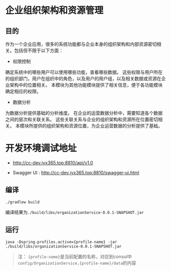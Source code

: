 # 企业组织架构和资源管理

## 目的
作为一个企业应用，很多的系统功能都与企业本身的组织架构和内部资源密切相关。包括但不限于以下方面：
* 权限控制

确定系统中的哪些用户可以使用哪些功能，查看哪些数据。
这些权限与用户所在的组织部门，用户在组织中的角色，以及用户的用户组，以及相关数据或资源在企业架构中的位置相关。
本模块为其他功能模块提供了相关信息，便于各功能模块确定相应的权限。
* 数据分析

为数据分析提供基础的分析维度。
在企业的运营数据分析中，需要知道各个数据之间的层次和关联关系。
这些关联关系与企业的组织架构和资源所在位置密切相关。
本模块所提供的组织架构和资源位置，为企业运营数据的分析提供了基础。

# 开发环境调试地址
* http://cc-dev.jyx365.top:8810/api/v1.0

* Swagger UI : http://cc-dev.jyx365.top:8810/swagger-ui.html

## 编译
```shell
./gradlew build
```
编译结果为`./build/libs/organizationService-0.0.1-SNAPSHOT.jar`

## 运行
```shell
java -Dspring.profiles.active={profile-name} -jar ./build/libs/organizationService-0.0.1-SNAPSHOT.jar
```
> 注： `{profile-name}`是当前配置的名称，对应到consul中`config/OrganizationService,{profile-name}/data`的内容